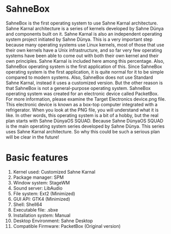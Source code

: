 # SahneBox
SahneBox is the first operating system to use Sahne Karnal architecture. Sahne Karnal architecture is a series of kernels developed by Sahne Dünya and components built on it. Sahne Karnal is also an independent operating system project initiated by Sahne Dünya. This is a very important step because many operating systems use Linux kernels, most of those that use their own kernels have a Unix infrastructure, and so far very few operating systems have been able to come out with both their own kernel and their own principles. Sahne Karnal is included here among this percentage. Also, SahneBox operating system is the first application of this. Since SahneBox operating system is the first application, it is quite normal for it to be simple compared to modern systems. Also, SahneBox does not use Standard Sahne Karnal, instead it uses a customized version. But the other reason is that SahneBox is not a general-purpose operating system. SahneBox operating system was created for an electronic device called PacketBox. For more information, please examine the Target Electronics device.png file. This electronic device is known as a box-top computer integrated with a refrigerator. When you look at the PNG file, you will understand what it is like. In other words, this operating system is a bit of a hobby, but the real plan starts with Sahne DünyaOS SQUAD. Because Sahne DünyaOS SQUAD is the main operating system series developed by Sahne Dünya. This series uses Sahne Karnal architecture. So why this could be such a serious plan will be clear in the future!

# Basic features
1. Kernel used: Customized Sahne Karnal
2. Package manager: SPM 
3. Window system: StageWM
4. Sound server: LibAudio
5. File system: Ext2 (Minimized)
6. GUI API: GTK4 (Minimized)
7. Shell: Shell64 
8. Executable file: .sbxe
9. Installation system: Manual
10. Desktop Environment: Sahne Desktop
11. Compatible Firmware: PacketBox (Original version)
